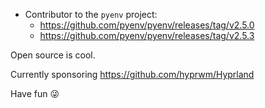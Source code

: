 - Contributor to the `pyenv` project:
    - https://github.com/pyenv/pyenv/releases/tag/v2.5.0
    - https://github.com/pyenv/pyenv/releases/tag/v2.5.3

Open source is cool.

Currently sponsoring https://github.com/hyprwm/Hyprland

Have fun 😜
